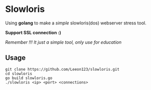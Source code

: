 # Slowloris
Using **golang** to make a *simple* slowloris(dos) webserver stress tool.

**Support SSL connection :)**

*Remember !!! It just a simple tool, only use for education* 
## Usage
    git clone https://github.com/Leeon123/slowloris.git
    cd slowloris
    go build slowloris.go
    ./slowloris <ip> <port> <connections>
